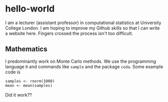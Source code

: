 # hello-world
I am a lecturer (assistant professor) in computational statistics at University College London. I am hoping to improve my Github skills so that I can write a website here. Fingers crossed the process isn't too difficult.

## Mathematics
I predominantly work on Monte Carlo methods.  We use the programming language `R` and commands like `sample` and the package `coda`. Some example code is

```{r}
samples <- rnorm(1000)
mean <- mean(samples)
```

Did it work??
